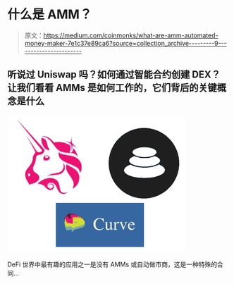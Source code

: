 # 什么是 AMM？

> 原文：<https://medium.com/coinmonks/what-are-amm-automated-money-maker-7e1c37e89ca6?source=collection_archive---------9----------------------->

## 听说过 Uniswap 吗？如何通过智能合约创建 DEX？让我们看看 AMMs 是如何工作的，它们背后的关键概念是什么

![](img/0d3e4d00b2695e22611921598a4636a3.png)

DeFi 世界中最有趣的应用之一是没有 AMMs 或自动做市商，这是一种特殊的合同…
